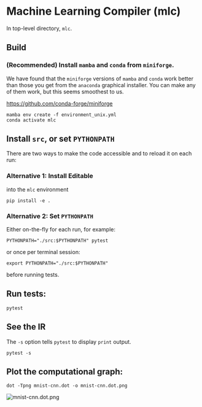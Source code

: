 # Machine Learning Compiler (mlc)

In top-level directory, `mlc`.

## Build

### (Recommended) Install `mamba` and `conda` from `miniforge`.

We have found that the `miniforge` versions of `mamba` and `conda`
work better than those you get from the `anaconda` graphical 
installer. You can make any of them work, but this seems 
smoothest to us.

https://github.com/conda-forge/miniforge

```
mamba env create -f environment_unix.yml
conda activate mlc
```

## Install `src`, or set `PYTHONPATH`

There are two ways to make the code accessible
and to reload it on each run: 

### Alternative 1: Install Editable

into the `mlc` environment

```
pip install -e .
```

### Alternative 2: Set `PYTHONPATH`

Either on-the-fly for each run, for example: 

```
PYTHONPATH="./src:$PYTHONPATH" pytest
```

or once per terminal session: 

```
export PYTHONPATH="./src:$PYTHONPATH"
```

before running tests.

## Run tests:

```
pytest
```

## See the IR

The `-s` option tells `pytest` to display `print` output.

```
pytest -s
```

## Plot the computational graph:

```
dot -Tpng mnist-cnn.dot -o mnist-cnn.dot.png
```
![mnist-cnn.dot.png](https://gist.githubusercontent.com/certik/8aaae7df1380c5ddf3f7931e315e58f6/raw/a84b69aa424fa3ed30c3999c45314736d079c549/mnist-cnn.dot.png)
